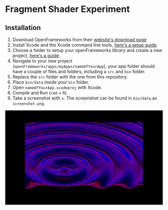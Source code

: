 # Fragment Shader Experiment

## Installation
1. Download OpenFrameworks from their [website's download page](https://openframeworks.cc/download/)
2. Install Xcode and the Xcode command line tools, [here's a setup guide](https://openframeworks.cc/setup/xcode/).
3. Choose a folder to setup your openFrameworks library and create a new project, [here's a guide](https://openframeworks.cc/learning/01_basics/create_a_new_project/).
4. Navigate to your new project (`openFrameworks/apps/myApps/nameOfYourApp`), your app folder should have a couple of files and folders, including a `src` and `bin` folder. 
5. Replace the `src` folder with the one from this repository.
6. Place `bin/data` inside your `bin` folder. 
7. Open `nameOfYourApp.xcodeproj` with Xcode.
8. Compile and Run (`cmd` + `R`).
9. Take a screenshot with `x`. The screenshot can be found in `bin/data` as `screenshot.png`.

![](bin/data/screenshot.png)
